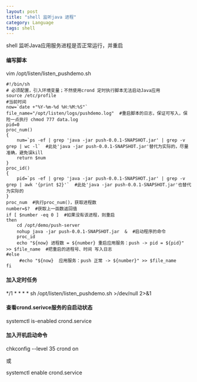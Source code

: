 ```yaml
---
layout: post
title: "shell 监听java 进程"
category: Language
tags: shell
---
```


shell 监听Java应用服务进程是否正常运行，并重启

#### 编写脚本

vim /opt/listen/listen_pushdemo.sh

```
#!/bin/sh
# 必须配置，引入环境变量；不然使用crond 定时执行脚本无法启动Java应用
source /etc/profile
#当前时间
now=`date +"%Y-%m-%d %H:%M:%S"`
file_name="/opt/listen/logs/pushdemo.log"  #重启脚本的日志，保证可写入，保险一点执行 chmod 777 data.log
pid=0
proc_num() 
{
    num=`ps -ef | grep 'java -jar push-0.0.1-SNAPSHOT.jar' | grep -v grep | wc -l`  #此处'java -jar push-0.0.1-SNAPSHOT.jar'替代为实际的，尽量准确，避免误kill
    return $num 
}
proc_id()
{  
    pid=`ps -ef | grep 'java -jar push-0.0.1-SNAPSHOT.jar' | grep -v grep | awk '{print $2}'`  #此处'java -jar push-0.0.1-SNAPSHOT.jar'也替代为实际的
} 
proc_num  #执行proc_num()，获取进程数
number=$?  #获取上一函数返回值
if [ $number -eq 0 ]  #如果没有该进程，则重启
then
    cd /opt/demo/push-server
    nohup java -jar push-0.0.1-SNAPSHOT.jar  &  #启动程序的命令
    proc_id 
    echo "${now} 进程数 = ${number} 重启应用服务：push -> pid = ${pid}" >> $file_name  #把重启的进程号、时间 写入日志
#else
     #echo "${now}  应用服务：push 正常 -> ${number}" >> $file_name
fi
```

#### 加入定时任务

*/1 * * * * sh /opt/listen/listen_pushdemo.sh >/dev/null 2>&1

#### 查看crond.serivce服务的自启动状态

systemctl is-enabled crond.service

#### 加入开机启动命令

chkconfig --level 35 crond on

或

systemctl enable crond.service